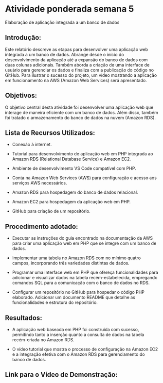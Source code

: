 # Atividade ponderada semana 5

Elaboração de aplicação integrada a um banco de dados

## Introdução:

Este relatório descreve as etapas para desenvolver uma aplicação web integrada a um banco de dados. Abrange desde o início do desenvolvimento da aplicação até a expansão do banco de dados com duas colunas adicionais. Também aborda a criação de uma interface de usuário para gerenciar os dados e finaliza com a publicação do código no GitHub. Para ilustrar o sucesso do projeto, um vídeo mostrando a aplicação em funcionamento na AWS (Amazon Web Services) será apresentado.

## Objetivos:

O objetivo central desta atividade foi desenvolver uma aplicação web que interage de maneira eficiente com um banco de dados. Além disso, também foi tratado o armazenamento do banco de dados na nuvem (Amazon RDS).

## Lista de Recursos Utilizados:

- Conexão à internet.

- Tutorial para desenvolvimento de aplicação web em PHP integrada ao Amazon RDS (Relational Database Service) e Amazon EC2.

- Ambiente de desenvolvimento VS Code compatível com PHP.

- Conta na Amazon Web Services (AWS) para configuração e acesso aos serviços AWS necessários.

- Amazon RDS para hospedagem do banco de dados relacional.

- Amazon EC2 para hospedagem da aplicação web em PHP.

- GitHub para criação de um repositório.

## Procedimento adotado:

- Executar as instruções do guia encontrado na documentação da AWS para criar uma aplicação web em PHP que se integre com um banco de dados.

- Implementar uma tabela no Amazon RDS com no mínimo quatro campos, incorporando três variedades distintas de dados.

- Programar uma interface web em PHP que ofereça funcionalidades para adicionar e visualizar dados na tabela recém-estabelecida, empregando comandos SQL para a comunicação com o banco de dados no RDS.

- Configurar um repositório no GitHub para hospedar o código PHP elaborado. Adicionar um documento README que detalhe as funcionalidades e estrutura do repositório.

## Resultados:

- A aplicação web baseada em PHP foi construída com sucesso, permitindo tanto a inserção quanto a consulta de dados na tabela recém-criada no Amazon RDS. 

- O vídeo tutorial que mostra o processo de configuração na Amazon EC2 e a integração efetiva com o Amazon RDS para gerenciamento do banco de dados.

## Link para o Vídeo de Demonstração: 